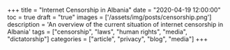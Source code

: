 +++
title = "Internet Censorship in Albania"
date = "2020-04-19 12:00:00"
toc = true
draft = "true"
images = ['/assets/img/posts/censorship.png']
description = 'An overview of the current situation of internet censorship in Albania'
tags = ["censorship", "laws", "human rights", "media", "dictatorship"]
categories = ["article", "privacy", "blog", "media"]
+++
